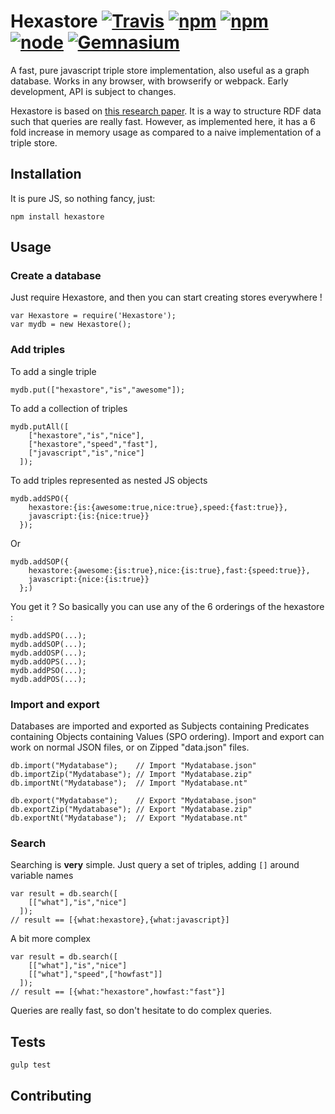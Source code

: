 Hexastore [![Travis](https://img.shields.io/travis/crubier/Hexastore.svg?style=flat-square)]() [![npm](https://img.shields.io/npm/dm/Hexastore.svg?style=flat-square)]() [![npm](https://img.shields.io/npm/v/Hexastore.svg?style=flat-square)]()
[![node](https://img.shields.io/node/v/Hexastore.svg?style=flat-square)]()
[![Gemnasium](https://img.shields.io/gemnasium/crubier/Hexastore.svg?style=flat-square)]()
=========

A fast, pure javascript triple store implementation, also useful as a graph database. Works in any browser, with browserify or webpack. Early development, API is subject to changes.

Hexastore is based on [this research paper](http://karras.rutgers.edu/hexastore.pdf). It is a way to structure RDF data such that queries are really fast. However, as implemented here, it has a 6 fold increase in memory usage as compared to a naive implementation of a triple store.

## Installation

It is pure JS, so nothing fancy, just:

    npm install hexastore

## Usage

### Create a database

Just require Hexastore, and then you can start creating stores everywhere !

    var Hexastore = require('Hexastore');
    var mydb = new Hexastore();

### Add triples

To add a single triple

    mydb.put(["hexastore","is","awesome"]);

To add a collection of triples

    mydb.putAll([
        ["hexastore","is","nice"],
        ["hexastore","speed","fast"],
        ["javascript","is","nice"]
      ]);

To add triples represented as nested JS objects

    mydb.addSPO({
        hexastore:{is:{awesome:true,nice:true},speed:{fast:true}},
        javascript:{is:{nice:true}}
      });

Or

    mydb.addSOP({
        hexastore:{awesome:{is:true},nice:{is:true},fast:{speed:true}},
        javascript:{nice:{is:true}}
      };)

You get it ? So basically you can use any of the 6 orderings of the hexastore :

    mydb.addSPO(...);
    mydb.addSOP(...);
    mydb.addOSP(...);
    mydb.addOPS(...);
    mydb.addPSO(...);
    mydb.addPOS(...);

### Import and export

Databases are imported and exported as Subjects containing Predicates containing Objects containing Values (SPO ordering). Import and export can work on normal JSON files, or on Zipped "data.json" files.

    db.import("Mydatabase");    // Import "Mydatabase.json"
    db.importZip("Mydatabase"); // Import "Mydatabase.zip"
    db.importNt("Mydatabase");  // Import "Mydatabase.nt"

    db.export("Mydatabase");    // Export "Mydatabase.json"
    db.exportZip("Mydatabase"); // Export "Mydatabase.zip"
    db.exportNt("Mydatabase");  // Export "Mydatabase.nt"

### Search

Searching is **very** simple. Just query a set of triples, adding `[]` around variable names


    var result = db.search([
        [["what"],"is","nice"]
      ]);
    // result == [{what:hexastore},{what:javascript}]

A bit more complex

    var result = db.search([
        [["what"],"is","nice"]
        [["what"],"speed",["howfast"]]
      ]);
    // result == [{what:"hexastore",howfast:"fast"}]

Queries are really fast, so don't hesitate to do complex queries.

## Tests

    gulp test

## Contributing
